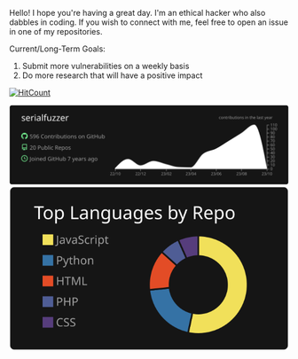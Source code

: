 
Hello! I hope you're having a great day. I'm an ethical hacker who also dabbles in coding. If you wish to connect with me, feel free to open an issue in one of my repositories.

Current/Long-Term Goals:
1. Submit more vulnerabilities on a weekly basis
2. Do more research that will have a positive impact

[![HitCount](https://hits.dwyl.com/serialfuzzer/serialfuzzer.svg?style=flat-square)](http://hits.dwyl.com/serialfuzzer/serialfuzzer)




[![](https://raw.githubusercontent.com/serialfuzzer/stats/master/profile-summary-card-output/dark/0-profile-details.svg)](https://github.com/vn7n24fzkq/github-profile-summary-cards)
[![](https://raw.githubusercontent.com/serialfuzzer/stats/master/profile-summary-card-output/dark/1-repos-per-language.svg)](https://github.com/vn7n24fzkq/github-profile-summary-cards) 

